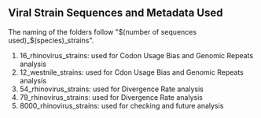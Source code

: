 Viral Strain Sequences and Metadata Used
- 

The naming of the folders follow "$(number of sequences used)_$(species)_strains".
1. 16_rhinovirus_strains: used for Codon Usage Bias and Genomic Repeats analysis
2. 12_westnile_strains: used for Cdon Usage Bias and Genomic Repeats analysis
3. 54_rhinovirus_strains: used for Divergence Rate analysis
4. 79_rhinovirus_strains: used for Divergence Rate analysis
5. 8000_rhinovirus_strains: used for checking and future analysis 
